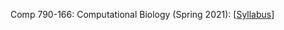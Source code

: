 
 Comp 790-166: Computational Biology (Spring 2021): [<a href="https://github.com/stanleyn/Comp790-166-Comp-Bio">Syllabus</a>]
